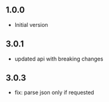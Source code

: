 ## 1.0.0

- Initial version

## 3.0.1

- updated api with breaking changes

## 3.0.3

- fix: parse json only if requested